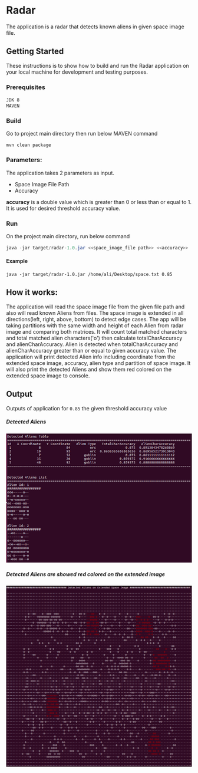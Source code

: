 # Radar

 The application is a radar that detects known aliens in given space image file.

## Getting Started
These instructions is to show how to build and run the Radar application on your local machine for development and testing purposes.

### Prerequisites
```
JDK 8
MAVEN
```

### Build
Go to project main directory then run below MAVEN command
```
mvn clean package
```

### Parameters:

The application takes 2 parameters as input.

* Space Image File Path
* Accuracy

**accuracy** is a double value which is greater than 0 or less than or equal to 1.
It is used for desired threshold accuracy value.

### Run
On the project main directory, run below command
``` java
java -jar target/radar-1.0.jar <<space_image_file path>> <<accuracy>>
```
#### Example
```
java -jar target/radar-1.0.jar /home/ali/Desktop/space.txt 0.85
```


## How it works:

The application will read the space image file from the given file path and also will read known Aliens from files.
The space image is extended in all directions(left, right, above, bottom) to detect edge cases.
The app will be taking partitions with the same width and height of each Alien from radar image and comparing both matrices.
It will count total matched characters and total matched alien characters('o') then calculate totalCharAccuracy and alienCharAccuracy.
Alien is detected when totalCharAccuracy and alienCharAccuracy greater than or equal to given accuracy value.
The application will print detected Alien info including coordinate from the extended space image, accuracy, alien type and partition of space image.
It will also print the detected Aliens and show them red colored on the extended space image to console.

## Output
Outputs of application for `0.85` the given threshold accuracy value

##### Detected Aliens
![Alt text](/screen_shots/detected_aliens.png)  

##### Detected Aliens are showed red colored on the extended image
![Alt text](/screen_shots/detected_aliens_on_space.png)   

